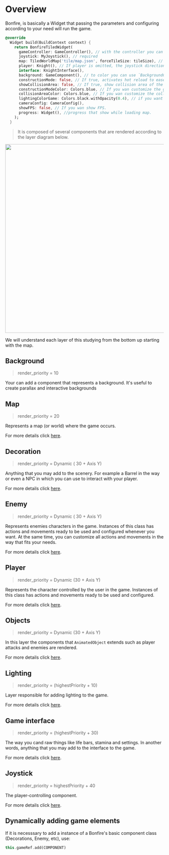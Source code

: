 # Overview

Bonfire, is basically a Widget that passing the parameters and configuring according to your need will run the game.

```dart
@override
  Widget build(BuildContext context) {
    return BonfireTiledWidget(
      gameController: GameController(), // with the controller you can listen to all components of the game, control them and or add new ones.
      joystick: MyJoystick(), // required
      map: TiledWorldMap('tile/map.json', forceTileSize: tileSize), // required
      player: Knight(), // If player is omitted, the joystick directional will control the map view, being very useful in the process of building maps
      interface: KnightInterface(),
      background: GameComponent(), // to color you can use `BackgroundColorGame(Colors.blue)` or create your own background (to use parallax for example) extending from `GameComponent`
      constructionMode: false, // If true, activates hot reload to ease the map constructions and draws the grid
      showCollisionArea: false, // If true, show collision area of the elements
      constructionModeColor: Colors.blue, // If you wan customize the grid color.
      collisionAreaColor: Colors.blue, // If you wan customize the collision area color.
      lightingColorGame: Colors.black.withOpacity(0.4), // if you want to add general lighting for the game
      cameraConfig: CameraConfig(),
      showFPS: false, // If you wan show FPS.
      progress: Widget(), //progress that show while loading map.
    );
  }
```

> It is composed of several components that are rendered according to the layer diagram below.

<img src="_media/layers.png" width="600"/>

We will understand each layer of this studying from the bottom up starting with the map.

## Background

> render_priority = 10

Your can add a component that represents a background. It's useful to create parallax and interactive backgrounds

## Map

> render_priority = 20

Represents a map (or world) where the game occurs.

For more details click [here](map).

## Decoration

> render_priority = Dynamic ( 30 + Axis Y)

Anything that you may add to the scenery. For example a Barrel in the way or even a NPC in which you can use to interact with your player.

For more details click [here](decoration).

## Enemy

> render_priority = Dynamic ( 30 + Axis Y)

Represents enemies characters in the game. Instances of this class has actions and movements ready to be used and configured whenever you want. At the same time, you can customize all actions and movements in the way that fits your needs.

For more details click [here](enemy).

## Player

> render_priority = Dynamic (30 + Axis Y)

Represents the character controlled by the user in the game. Instances of this class has actions and movements ready to be used and configured.

For more details click [here](player).

## Objects

> render_priority = Dynamic (30 +  Axis Y)

In this layer the components that `AnimatedObject` extends such as player attacks and enemies are rendered.

For more details click [here](objects).

## Lighting

> render_priority = (highestPriority + 10)

Layer responsible for adding lighting to the game.

For more details click [here](lighting).

## Game interface

> render_priority = (highestPriority + 30)

The way you cand raw things like life bars, stamina and settings. In another words, anything that you may add to the interface to the game.

For more details click [here](game_interface).

## Joystick

> render_priority = highestPriority + 40

The player-controlling component.

For more details click [here](joystick).


## Dynamically adding game elements

If it is necesssary to add a instance of a Bonfire's basic component class (Decorations, Enemy, etc), use:

```dart
this.gameRef.add(COMPONENT)
```